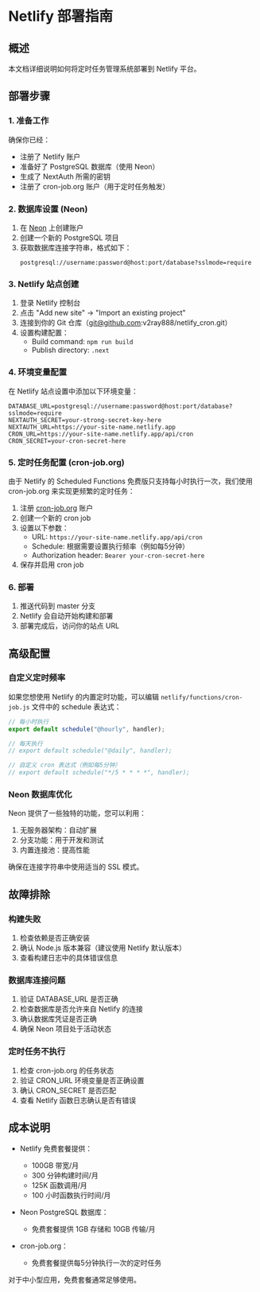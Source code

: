 # Netlify 部署指南

## 概述

本文档详细说明如何将定时任务管理系统部署到 Netlify 平台。

## 部署步骤

### 1. 准备工作

确保你已经：
- 注册了 Netlify 账户
- 准备好了 PostgreSQL 数据库（使用 Neon）
- 生成了 NextAuth 所需的密钥
- 注册了 cron-job.org 账户（用于定时任务触发）

### 2. 数据库设置 (Neon)

1. 在 [Neon](https://neon.tech/) 上创建账户
2. 创建一个新的 PostgreSQL 项目
3. 获取数据库连接字符串，格式如下：
   ```
   postgresql://username:password@host:port/database?sslmode=require
   ```

### 3. Netlify 站点创建

1. 登录 Netlify 控制台
2. 点击 "Add new site" → "Import an existing project"
3. 连接到你的 Git 仓库（git@github.com:v2ray888/netlify_cron.git）
4. 设置构建配置：
   - Build command: `npm run build`
   - Publish directory: `.next`

### 4. 环境变量配置

在 Netlify 站点设置中添加以下环境变量：

```
DATABASE_URL=postgresql://username:password@host:port/database?sslmode=require
NEXTAUTH_SECRET=your-strong-secret-key-here
NEXTAUTH_URL=https://your-site-name.netlify.app
CRON_URL=https://your-site-name.netlify.app/api/cron
CRON_SECRET=your-cron-secret-here
```

### 5. 定时任务配置 (cron-job.org)

由于 Netlify 的 Scheduled Functions 免费版只支持每小时执行一次，我们使用 cron-job.org 来实现更频繁的定时任务：

1. 注册 [cron-job.org](https://cron-job.org/) 账户
2. 创建一个新的 cron job
3. 设置以下参数：
   - URL: `https://your-site-name.netlify.app/api/cron`
   - Schedule: 根据需要设置执行频率（例如每5分钟）
   - Authorization header: `Bearer your-cron-secret-here`
4. 保存并启用 cron job

### 6. 部署

1. 推送代码到 master 分支
2. Netlify 会自动开始构建和部署
3. 部署完成后，访问你的站点 URL

## 高级配置

### 自定义定时频率

如果您想使用 Netlify 的内置定时功能，可以编辑 `netlify/functions/cron-job.js` 文件中的 schedule 表达式：

```javascript
// 每小时执行
export default schedule("@hourly", handler);

// 每天执行
// export default schedule("@daily", handler);

// 自定义 cron 表达式（例如每5分钟）
// export default schedule("*/5 * * * *", handler);
```

### Neon 数据库优化

Neon 提供了一些独特的功能，您可以利用：

1. 无服务器架构：自动扩展
2. 分支功能：用于开发和测试
3. 内置连接池：提高性能

确保在连接字符串中使用适当的 SSL 模式。

## 故障排除

### 构建失败

1. 检查依赖是否正确安装
2. 确认 Node.js 版本兼容（建议使用 Netlify 默认版本）
3. 查看构建日志中的具体错误信息

### 数据库连接问题

1. 验证 DATABASE_URL 是否正确
2. 检查数据库是否允许来自 Netlify 的连接
3. 确认数据库凭证是否正确
4. 确保 Neon 项目处于活动状态

### 定时任务不执行

1. 检查 cron-job.org 的任务状态
2. 验证 CRON_URL 环境变量是否正确设置
3. 确认 CRON_SECRET 是否匹配
4. 查看 Netlify 函数日志确认是否有错误

## 成本说明

- Netlify 免费套餐提供：
  - 100GB 带宽/月
  - 300 分钟构建时间/月
  - 125K 函数调用/月
  - 100 小时函数执行时间/月

- Neon PostgreSQL 数据库：
  - 免费套餐提供 1GB 存储和 10GB 传输/月

- cron-job.org：
  - 免费套餐提供每5分钟执行一次的定时任务

对于中小型应用，免费套餐通常足够使用。